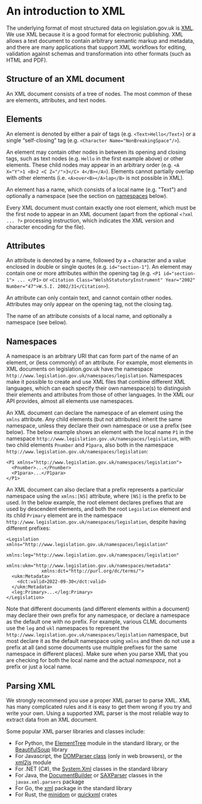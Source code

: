 # An introduction to XML

The underlying format of most structured data on legislation.gov.uk is [XML](https://www.w3.org/XML/). We use XML because it is a good format for electronic publishing. XML allows a text document to contain arbitrary semantic markup and metadata, and there are many applications that support XML workflows for editing, validation against schemas and transformation into other formats (such as HTML and PDF).

## Structure of an XML document

An XML document consists of a tree of nodes. The most common of these are elements, attributes, and text nodes.

## Elements

An element is denoted by either a pair of tags (e.g. `<Text>Hello</Text>`) or a single “self-closing” tag (e.g. `<Character Name="NonBreakingSpace"/>`). 

An element may contain other nodes in between its opening and closing tags, such as text nodes (e.g. `Hello` in the first example above) or other elements. These child nodes may appear in an arbitrary order (e.g. `<A X="Y">1 <B>2 <C Z="/">3</C> 4</B></A>`). Elements cannot partially overlap with other elements (i.e. `<A>over<B></A>lap</B>` is not possible in XML).

An element has a name, which consists of a local name (e.g. "Text") and optionally a namespace (see the section on [namespaces](#namespaces) below).

Every XML document must contain exactly one root element, which must be the first node to appear in an XML document (apart from the optional `<?xml ... ?>` processing instruction, which indicates the XML version and character encoding for the file).

## Attributes

An attribute is denoted by a name, followed by a `=` character and a value enclosed in double or single quotes (e.g. `id="section-1"`). An element may contain one or more attributes within the opening tag (e.g. `<P1 id="section-1"> ... </P1>` or `<Citation Class="WelshStatutoryInstrument" Year="2002" Number="47">W.S.I. 2002/31</Citation>`). 

An attribute can only contain text, and cannot contain other nodes. Attributes may only appear on the opening tag, not the closing tag.

The name of an attribute consists of a local name, and optionally a namespace (see below).

## Namespaces

A namespace is an arbitrary URI that can form part of the name of an element, or (less commonly) of an attribute. For example, most elements in XML documents on legislation.gov.uk have the namespace `http://www.legislation.gov.uk/namespaces/legislation`. Namespaces make it possible to create and use XML files that combine different XML languages, which can each specify their own namespace(s) to distinguish their elements and attributes from those of other languages. In the XML our API provides, almost all elements use namespaces.

An XML document can declare the namespace of an element using the `xmlns` attribute. Any child elements (but not attributes) inherit the same namespace, unless they declare their own namespace or use a prefix (see below). The below example shows an element with the local name `P1` in the namespace `http://www.legislation.gov.uk/namespaces/legislation`, with two child elements `Pnumber` and `P1para`, also both in the namespace `http://www.legislation.gov.uk/namespaces/legislation`:

```
<P1 xmlns="http://www.legislation.gov.uk/namespaces/legislation">
  <Pnumber>...</Pnumber>
  <P1para>...</P1para>
</P1>
```

An XML document can also declare that a prefix represents a particular namespace using the `xmlns:[NS]` attribute, where `[NS]` is the prefix to be used. In the below example, the root element declares prefixes that are used by descendent elements, and both the root `Legislation` element and its child `Primary` element are in the namespace `http://www.legislation.gov.uk/namespaces/legislation`, despite having different prefixes:

```
<Legislation xmlns="http://www.legislation.gov.uk/namespaces/legislation"
             xmlns:leg="http://www.legislation.gov.uk/namespaces/legislation" 
             xmlns:ukm="http://www.legislation.gov.uk/namespaces/metadata" 
             xmlns:dct="http://purl.org/dc/terms/">
  <ukm:Metadata>
    <dct:valid>2022-09-30</dct:valid>
  </ukm:Metadata>
  <leg:Primary>...</leg:Primary>
</Legislation>
```
 
Note that different documents (and different elements within a document) may declare their own prefix for any namespace, or declare a namespace as the default one with no prefix. For example, various CLML documents use the `leg` and `ukl` namespaces to represent the `http://www.legislation.gov.uk/namespaces/legislation` namespace, but most declare it as the default namespace using `xmlns` and then do not use a prefix at all (and some documents use multiple prefixes for the same namespace in different places). Make sure when you parse XML that you are checking for both the local name and the actual *namespace*, not a prefix or just a local name.

## Parsing XML

We strongly recommend you use a proper XML parser to parse XML. XML has many complicated rules and it is easy to get them wrong if you try and write your own. Using a supported XML parser is the most reliable way to extract data from an XML document.

Some popular XML parser libraries and classes include:

 * For Python, the [ElementTree](https://docs.python.org/3/library/xml.etree.elementtree.html) module in the standard library, or the [BeautifulSoup]() library
 * For Javascript, the [DOMParser class](https://developer.mozilla.org/en-US/docs/Web/API/DOMParser) (only in web browsers), or the [xml2js](https://www.npmjs.com/package/xml2js) module
 * For .NET (C#), the [System.Xml](https://docs.microsoft.com/en-us/dotnet/standard/data/xml/) classes in the standard library
 * For Java, the [DocumentBuilder](https://docs.oracle.com/javase/8/docs/api/javax/xml/parsers/DocumentBuilder.html) or [SAXParser](https://docs.oracle.com/javase/8/docs/api/javax/xml/parsers/SAXParser.html) classes in the `javax.xml.parsers` package
 * For Go, the [xml](https://pkg.go.dev/encoding/xml) package in the standard library
 * For Rust, the [minidom](https://crates.io/crates/minidom) or [quickxml](https://crates.io/crates/quick-xml) crates